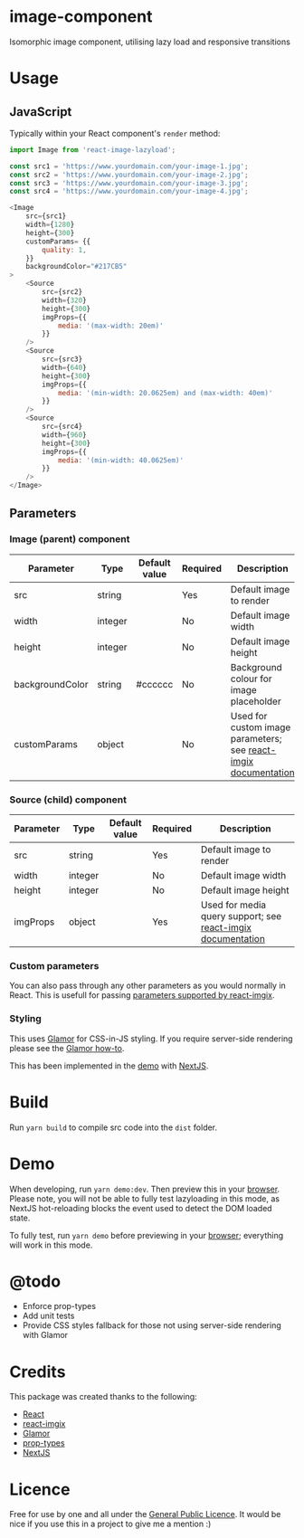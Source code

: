 # image-component
Isomorphic image component, utilising lazy load and responsive transitions

# Usage

## JavaScript

Typically within your React component's `render` method:

```javascript
import Image from 'react-image-lazyload';

const src1 = 'https://www.yourdomain.com/your-image-1.jpg';
const src2 = 'https://www.yourdomain.com/your-image-2.jpg';
const src3 = 'https://www.yourdomain.com/your-image-3.jpg';
const src4 = 'https://www.yourdomain.com/your-image-4.jpg';

<Image
    src={src1}
    width={1280}
    height={300}
    customParams= {{
        quality: 1,
    }}
    backgroundColor="#217CB5"
>
    <Source
        src={src2}
        width={320}
        height={300}
        imgProps={{
            media: '(max-width: 20em)'
        }}
    />
    <Source
        src={src3}
        width={640}
        height={300}
        imgProps={{
            media: '(min-width: 20.0625em) and (max-width: 40em)'
        }}
    />
    <Source
        src={src4}
        width={960}
        height={300}
        imgProps={{
            media: '(min-width: 40.0625em)'
        }}
    />
</Image>
```

## Parameters

### Image (parent) component

Parameter       | Type    | Default value | Required | Description
--------------- | ------- | ------------- | ---------| -----------
src             | string  |               | Yes      | Default image to render
width           | integer |               | No       | Default image width
height          | integer |               | No       | Default image height
backgroundColor | string  | #cccccc       | No       | Background colour for image placeholder
customParams    | object  |               | No       | Used for custom image parameters; see [react-imgix documentation](https://github.com/imgix/react-imgix#customparamsobject)

### Source (child) component

Parameter       | Type    | Default value | Required | Description
--------------- | ------- | ------------- | ---------| -----------
src             | string  |               | Yes      | Default image to render
width           | integer |               | No       | Default image width
height          | integer |               | No       | Default image height
imgProps        | object  |               | Yes      | Used for media query support; see [react-imgix documentation](https://github.com/imgix/react-imgix#imgpropsobject)

### Custom parameters

You can also pass through any other parameters as you would normally in React. This is usefull for passing 
[parameters supported by react-imgix](https://github.com/imgix/react-imgix).

### Styling

This uses [Glamor](https://github.com/threepointone/glamor) for CSS-in-JS styling. If you require 
server-side rendering please see the 
[Glamor how-to](https://github.com/threepointone/glamor/blob/master/docs/server.md).

This has been implemented in the 
[demo](https://github.com/mickeyhead7/react-image-lazyload/blob/master/pages/_document.js) 
with [NextJS](https://github.com/zeit/next.js).

# Build

Run `yarn build` to compile src code into the `dist` folder.

# Demo

When developing, run `yarn demo:dev`. Then preview this in your [browser](http://localhost:3000). 
Please note, you will not be able to fully test lazyloading in this mode, as NextJS hot-reloading 
blocks the event used to detect the DOM loaded state.

To fully test, run `yarn demo` before previewing in your [browser](http://localhost:3000); 
everything will work in this mode.

# @todo

* Enforce prop-types
* Add unit tests
* Provide CSS styles fallback for those not using server-side rendering with Glamor

# Credits

This package was created thanks to the following:

* [React](https://reactjs.org)
* [react-imgix](https://github.com/imgix/react-imgix)
* [Glamor](https://github.com/threepointone/glamor)
* [prop-types](https://www.npmjs.com/package/prop-types)
* [NextJS](https://github.com/zeit/next.js)

# Licence

Free for use by one and all under the [General Public Licence](./LICENCE). It would be nice if you use 
this in a project to give me a mention :)
